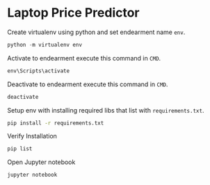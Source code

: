 # Laptop Price Predictor

Create virtualenv using python and set endearment name `env`.
```python
python -m virtualenv env
```

Activate to endearment execute this command in `CMD`.
```cmd
env\Scripts\activate
```

Deactivate to endearment execute this command in `CMD`.
```cmd
deactivate
```

Setup env with installing required libs that list with `requirements.txt`.
```cmd
pip install -r requirements.txt
```

Verify Installation
```cmd
pip list
```

Open Jupyter notebook
```cmd
jupyter notebook
```